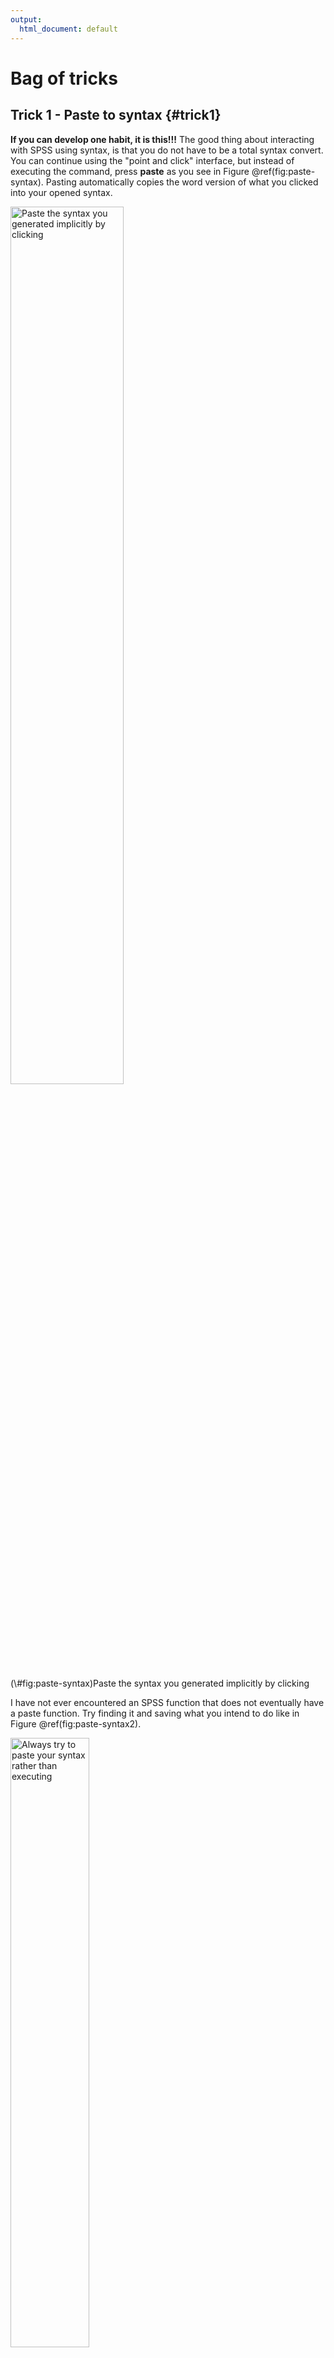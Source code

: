 ```yaml
---
output:
  html_document: default
---
```


# Bag of tricks

## Trick 1 - Paste to syntax {#trick1}

**If you can develop one habit, it is this!!!** The good thing about interacting with SPSS using syntax, is that you do not have to be a total syntax convert. You can continue using the "point and click" interface, but instead of executing the command, press **paste** as you see in Figure \@ref(fig:paste-syntax). Pasting automatically copies the word version of what you clicked into your opened syntax.

<div class="figure">
<img src="images/paste_syntax.png" alt="Paste the syntax you generated implicitly by clicking" width="60%" />
<p class="caption">(\#fig:paste-syntax)Paste the syntax you generated implicitly by clicking</p>
</div>

I have not ever encountered an SPSS function that does not eventually have a paste function. Try finding it and saving what you intend to do like in Figure \@ref(fig:paste-syntax2).

<div class="figure">
<img src="images/paste_syntax2.png" alt="Always try to paste your syntax rather than executing" width="50%" />
<p class="caption">(\#fig:paste-syntax2)Always try to paste your syntax rather than executing</p>
</div>

To run each command, highlight and press the play button like in Figure \@ref(fig:play).

<div class="figure">
<img src="images/run_syntax.png" alt="Executing a command" width="80%" />
<p class="caption">(\#fig:play)Executing a command</p>
</div>

## Trick 2 - Setting your work directory {#trick2}

When importing data from deeply nested folders, it can be a pain to do so. In addition, when exporting files or figures, many often scratch their head as to where the files went to. The solution to this is to **explicitly** define the folder on your computer where everything starts and ends. All the files will be exported to that folder. And importing becomes a breeze.

You can set the working directory by pasting the command below into your SPSS syntax, and change the folder path to your path. Just make sure to enclose it in `" "`.


```r
cd 'C:\Box\myBox\Documents\teaching\Statistics\SPSS\wrangling\Essex_SPSS_summer\data'.
```

## Trick 3 - Importing data {#trick3}

The most common starting point for data analysis is Excel, so I will demonstrate how to easily import an Excel file. Paste the command below into your syntax, and simply change the file name `df.xlsx` to whatever your file is named. Remember not to change the file extension `.xlsx`. Notice I did not to do this `"'C:\Box\myBox\Documents\teaching\Statistics\SPSS\wrangling\Essex_SPSS_summer\data\df.xlsx'"`. It was because I already defined the path the file was in trick \@ref(trick2). If your Excel file has multiple sheets, change the sheet name `jump` to whatever it is named. If you only have one sheet, you can leave it blank.


```r
GET DATA
  /TYPE=XLSX
  /FILE= 'df.xlsx'
  /SHEET=name 'jump'
  /CELLRANGE=FULL
  /READNAMES=ON
  /DATATYPEMIN PERCENTAGE=95.0
  /HIDDEN IGNORE=YES.
```

Using the sample data I provide, this is what the data looks like in Figure \@ref(fig:original).

<div class="figure">
<img src="images/original_data.png" alt="Original data" width="100%" />
<p class="caption">(\#fig:original)Original data</p>
</div>

## Trick 4 - Rename columns {#trick4}

Renaming columns is a common task. Paste the command below into your syntax and run it. Put all the original column names before the `=` and all the new names after. There must be a spacing between each name, and the order preceding and proceeding the `=` must be identical.


```r
RENAME VARIABLES (subj group wt  = id grp weight).
```

After renaming, this is what the data looks like in Figure \@ref(fig:rename-col).

<div class="figure">
<img src="images/rename.png" alt="New column names" width="100%" />
<p class="caption">(\#fig:rename-col)New column names</p>
</div>

## Trick 5 - Filter rows {#trick5}

You might want to keep rows in your data based on some conditions. I tend to prefer to keep whatever rows I want and discard the remaining. Discarding your data does not harm your original data in Excel. If you change your mind, just highlight all the commands from the start and press the play button. In the example below, I want to keep rows where the variable `task` is equal to`"cmjbw"` AND `side` is equal to "`R`". Below are some of the operators you can mix and match to powerfully filter your data.

| Symbols |   Meaning |
|:--------|----------:|
| `=`     |Equal | 
| `~=`    |Not equal | 
| `<`     |Less than | 
| `<=`     |Less than or equal| 
| `>`      |More than | 
| `>=`     |More than or equal | 
| `&`     |AND | 
| `|`     |OR | 





```r
FILTER OFF.
USE ALL.
SELECT IF (task = "cmjbw" &  side = "R").
EXECUTE.
```

After filtering, this is what the data looks like in Figure \@ref(fig:filter-row).

<div class="figure">
<img src="images/filter.png" alt="Keeping rows based on some conditions" width="100%" />
<p class="caption">(\#fig:filter-row)Keeping rows based on some conditions</p>
</div>

## Trick 6 - Create new variables {#trick6}

You might want to create new variables, such as calculating BMI from height and mass. Add as many `COMPUTE` functions below as needed. The command reads as `COMPUTE height = ht/100.`, make a new variable called `height` by dividing the original variable`ht` by 100. You can either create a new variable or replace the existing variable by using a new name or the original name, respectively.

**Math functions**

`+` Add

`-` Subtract

`/` Divide

`*` Multiply

`**` Power



```r
COMPUTE height = ht/100. 
COMPUTE weight = weight/100.
COMPUTE BMI = weight/(height**2).
EXECUTE.
```

After computing new variables, this is what the data looks like in Figure \@ref(fig:mutate).

<div class="figure">
<img src="images/mutate.png" alt="New variables created" width="100%" />
<p class="caption">(\#fig:mutate)New variables created</p>
</div>

## Trick 7 - Aggregate data {#trick7}

You may want to find some summary statistics for each level of a grouping variable. In the example below, I want to calculate for each id, in each group, at each time, find the mean (`MEAN`), minimum (`MIN`), maximum (`MAX`), standard deviation (`SD`), and median (`MEDIAN`) of the following variables (`aexttorq`, `aextwork`, `aextpow`). When you see this argument, `/aexttorq_mean=MEAN(aexttorq)`, the value before `=` represents the new variable name. However many aggregate values you desire, add as many arguments on a separate line. In this command, the aggregate data is pasted onto a separate data window called `aggregate_data` - you can give the new data window any name.


```r
DATASET DECLARE aggregate_data.
AGGREGATE
  /OUTFILE='aggregate_data'
  /BREAK=id grp time 
  /aexttorq_mean=MEAN(aexttorq) 
  /aextwork_min=MIN(aextwork) 
  /aextpow_max=MAX(aextpow) 
  /aexttorq_sd=SD(aexttorq) 
  /aextwork_median=MEDIAN(aextwork).
```

After aggregating, this is what the data looks like in Figure \@ref(fig:aggregate).

<div class="figure">
<img src="images/aggregate.png" alt="Aggregated summary" width="100%" />
<p class="caption">(\#fig:aggregate)Aggregated summary</p>
</div>

## Trick 8 - Group by function {#trick8}

Many times you want to do the same thing repeatedly on certain chunks of data. For example, you want to find the mean strength on each level of sex (male, female), or even each level of the combination of sex-side (male-right, male-left, female-right, female-left). Precede whatever function you want to execute, with the command below. In the command below, I want to do the same analysis for each level of the combination of `grp` and `side`. This works for categorical variables. Replace `grp` and `side` with however many variables you want to split the data by.

*PS* This means you can run the same stats on each split of the data by running the stats only once if you use this command.



```r
SORT CASES  BY grp side.
SPLIT FILE SEPARATE BY grp side.
```

After grouping the data, when I ran a descriptive analysis, this is what the results looks like in Figure \@ref(fig:group-by).

<div class="figure">
<img src="images/group-by.png" alt="Group-by descriptives" width="60%" />
<p class="caption">(\#fig:group-by)Group-by descriptives</p>
</div>

## Trick 9 - Wide to long {#trick9}

<div class="figure">
<img src="images/wide_data.png" alt="Wide data" width="100%" />
<p class="caption">(\#fig:ugly)Wide data</p>
</div>

Typically data is keyed into Excel in the wide-format like in Figure \@ref(fig:ugly). In \> 90% of any data analysis, data should **NOT** be in this format. The only thing I know in SPSS that requires data to be in the wide-format is when you want to use Repeated Measures Anova or a Paired t-test. So it is useful to know how to convert data to a long format since \> 90% of SPSS function requires data to be in a long format.

`/MAKE val FROM aexttorq_pre aexttorq_post` says collect all the variables `aexttorq_pre`, `aexttorq_post` and stack their values on top of each other. The column containing the values is called `val`. The column where the names of the values are stored is called `mediator`. Remember, you can call the new columns anything you want. `/KEEP=id grp time` simply says keep the following columns in the new data.



```r
VARSTOCASES
  /MAKE val FROM aexttorq_pre aexttorq_post 
  /INDEX=mediator(val) 
  /KEEP=id grp time
  /NULL=KEEP.
```

After running the command, this is what the results looks like in Figure \@ref(fig:tidy).

<div class="figure">
<img src="images/long_data.png" alt="Long data" width="100%" />
<p class="caption">(\#fig:tidy)Long data</p>
</div>

## Trick 10 - Long to wide {#trick10}

Just in case you need to make the data wide again. The two key commands are `/ID=id grp time` and `/INDEX=mediator`. `/ID` represents how each data point will be uniquely identified. `/INDEX` represents the variable you want to spread by.

Notice that trick \@ref(trick10) and \@ref(trick9) are mirror images. the `/ID` command in trick 10 should be identical to the `/KEEP` in trick \@ref(trick9). The `/INDEX` in both tricks \@ref(trick10) and \@ref(trick9) should contain the variable name you want to spread by.


```r
CASESTOVARS
  /ID=id grp time
  /INDEX=mediator
  /GROUPBY=VARIABLE.
```

After running the command, the data looks like in Figure \@ref(fig:ugly) again.

## Conclusion

Notice how I did not even touch of saving any outputs. The reason for that is that one should first save all the commands ran rather than the results. Saving the process allows you to replicate your actions, saving your results will not.
